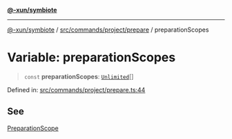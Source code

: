 [**@-xun/symbiote**](../../../../../README.md)

***

[@-xun/symbiote](../../../../../README.md) / [src/commands/project/prepare](../README.md) / preparationScopes

# Variable: preparationScopes

> `const` **preparationScopes**: [`Unlimited`](../../../../configure/enumerations/UnlimitedGlobalScope.md#unlimited)[]

Defined in: [src/commands/project/prepare.ts:44](https://github.com/Xunnamius/symbiote/blob/b36b296d7ff1b66d1e0c5e11b10c0eb089462516/src/commands/project/prepare.ts#L44)

## See

[PreparationScope](../../../../configure/enumerations/UnlimitedGlobalScope.md)
